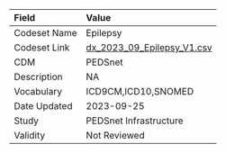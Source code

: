|Field        |Value                      |
|:------------|:--------------------------|
|Codeset Name |Epilepsy                   |
|Codeset Link |[dx_2023_09_Epilepsy_V1.csv](https://github.com/PEDSnet/Variable-Dictionary/blob/main/conditions/dx_2023_09_Epilepsy_V1.csv)|
|CDM          |PEDSnet                    |
|Description  |NA                         |
|Vocabulary   |ICD9CM,ICD10,SNOMED        |
|Date Updated |2023-09-25                 |
|Study        |PEDSnet Infrastructure     |
|Validity     |Not Reviewed               |

